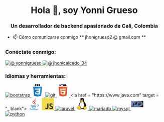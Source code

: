 <h1 align = "center"> Hola 👋, soy Yonni Grueso </h1>
<h3 align = "center"> Un desarrollador de backend apasionado de Cali, Colombia </h3>

- 📫 Cómo comunicarse conmigo ** jhonigrueso2 @ gmail.com **

<h3 align = "left"> Conéctate conmigo: </h3>
<p align = "left">
<a href = "https://linkedin.com/in/@yonnigrueso" target = " blank "> <img align =" center "src =" https://raw.githubusercontent.com/rahuldkjain/github-profile-readme-generator/neutral-icons/src/images/icons/Social/linked-in-alt .svg "alt =" @ yonnigrueso "height =" 30 "width =" 40 "/> </a>
<a href="https://instagram.com/@jhonicaicedo_34" target="blank"> <img align = "centro"src = "https://raw.githubusercontent.com/rahuldkjain/github-profile-readme-generator/neutral-icons/src/images/icons/Social/instagram.svg" alt = "@ jhonicaicedo_34" altura = "30" ancho = "40" /> </a>
</p>

<h3 align = "left"> Idiomas y herramientas: </h3>
<p align = "left"> <a href="https://getbootstrap.com" target="_blank"> <img src = "https://raw.githubusercontent.com/devicons/devicon/master/icons/ bootstrap / bootstrap-plain-wordmark.svg "alt =" bootstrap "width =" 40 "height =" 40 "/> </a> <a href =" https://www.w3schools.com/css/ "objetivo = "_ blank"> <img src = "https://raw.githubusercontent.com/devicons/devicon/master/icons/css3/css3-original-wordmark.svg" alt = "css3" width = "40" height = "40" /> </a> <a href="https://git-scm.com/" target="_blank"> <img src = "https://www.vectorlogo.zone/logos/git- scm / git-scm-icon.svg "alt = "git" width = "40" height = "40" /> </a> <a href="https://www.w3.org/html/" target="_blank"> <img src = " https://raw.githubusercontent.com/devicons/devicon/master/icons/html5/html5-original-wordmark.svg "alt =" html5 "width =" 40 "height =" 40 "/> </a> < a href = "https://www.java.com" target = "_ blank"> <img src = "https://raw.githubusercontent.com/devicons/devicon/master/icons/java/java-original.svg "alt =" java "width =" 40 "height =" 40 "/> </a> <a href =" https://developer.mozilla.org/en-US/docs/Web/JavaScript "target =" _blank "> <img src = "https://raw.githubusercontent.com/devicons/devicon/master/icons/javascript/javascript-original.svg" alt = "javascript" width = "40" height = "40" /> </ a > <a href="https://laravel.com/" target="_blank"> <img src = "https://raw.githubusercontent.com/devicons/devicon/master/icons/laravel/laravel-plain- wordmark.svg "alt =" laravel "width =" 40 "height =" 40 "/> </a> <a href="https://www.linux.org/" target="_blank"> <img src = "https://raw.githubusercontent.com/devicons/devicon/master/icons/linux/linux-original.svg" alt = "linux" width = "40" height = "40" /> </a> <a href = "https://mariadb.org/" target = "_ blank"> <img src = "https://www.vectorlogo.zone/logos/mariadb/mariadb-icon.svg" alt = "mariadb" ancho = "40" height = "40" /> </a> <a href="https://www.mysql.com/" target="_blank"> <img src = "https: //raw.githubusercontent. com / devicons / devicon / master / icons / mysql / mysql-original-wordmark.svg "alt =" mysql "width =" 40 "height =" 40 "/> </a> <a href =" https: // www.php.net "target =" _ blank "> <img src =" https://raw.githubusercontent.com/devicons/devicon/master/icons/php/php-original.svg "alt =" php "width = "40" altura = "40" /> </ a> <a href="https://www.python.org" target="_blank"> <img src = "https://raw.githubusercontent.com/devicons/devicon/master/icons/python/python -original.svg "alt =" python "width =" 40 "height =" 40 "/> </a> </p>

